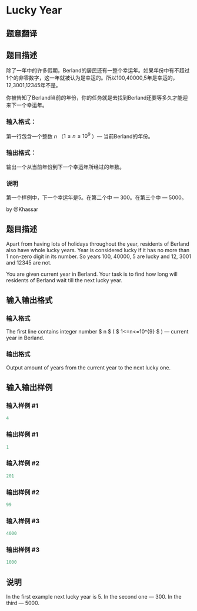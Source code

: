 # Lucky Year

## 题意翻译

## 题目描述

除了一年中的许多假期，Berland的居民还有一整个幸运年。如果年份中有不超过1个的非零数字，这一年就被认为是幸运的。所以100,40000,5年是幸运的，12,3001,12345年不是。

你被告知了Berland当前的年份，你的任务就是去找到Berland还要等多久才能迎来下一个幸运年。

### 输入格式：

第一行包含一个整数 $n$ （$1\leq n\leq 10^9$ ）— 当前Berland的年份。

### 输出格式：

输出一个从当前年份到下一个幸运年所经过的年数。

### 说明

第一个样例中，下一个幸运年是5。在第二个中 — 300。在第三个中 — 5000。

by @Khassar 

## 题目描述

Apart from having lots of holidays throughout the year, residents of Berland also have whole lucky years. Year is considered lucky if it has no more than 1 non-zero digit in its number. So years 100, 40000, 5 are lucky and 12, 3001 and 12345 are not.

You are given current year in Berland. Your task is to find how long will residents of Berland wait till the next lucky year.

## 输入输出格式

### 输入格式

The first line contains integer number $ n $ ( $ 1<=n<=10^{9} $ ) — current year in Berland.

### 输出格式

Output amount of years from the current year to the next lucky one.

## 输入输出样例

### 输入样例 #1

```cpp
4

```
### 输出样例 #1

```cpp
1

```
### 输入样例 #2

```cpp
201

```
### 输出样例 #2

```cpp
99

```
### 输入样例 #3

```cpp
4000

```
### 输出样例 #3

```cpp
1000

```
## 说明

In the first example next lucky year is 5. In the second one — 300. In the third — 5000.

